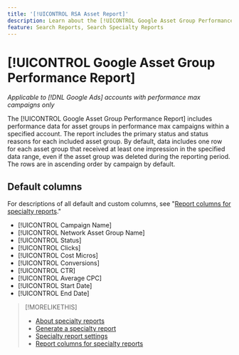 ```yaml
---
title: '[!UICONTROL RSA Asset Report]'
description: Learn about the [!UICONTROL Google Asset Group Performance Report].
feature: Search Reports, Search Specialty Reports
---
```

# [!UICONTROL Google Asset Group Performance Report]

*Applicable to [!DNL Google Ads] accounts with performance max campaigns only*

The [!UICONTROL Google Asset Group Performance Report] includes performance data for asset groups in performance max campaigns within a specified account. The report includes the primary status and status reasons for each included asset group. By default, data includes one row for each asset group that received at least one impression in the specified data range, even if the asset group was deleted during the reporting period. The rows are in ascending order by campaign by default.

<!-- We're pulling data directly from GGL and not storing it, so no limitations on our end WRT date range. -->

## Default columns

For descriptions of all default and custom columns, see "[Report columns for specialty reports](specialty-report-columns.md)."

* [!UICONTROL Campaign Name]
* [!UICONTROL Network Asset Group Name]
* [!UICONTROL Status]
* [!UICONTROL Clicks]
* [!UICONTROL Cost Micros]
* [!UICONTROL Conversions]
* [!UICONTROL CTR]
* [!UICONTROL Average CPC]
* [!UICONTROL Start Date]
* [!UICONTROL End Date]

>[!MORELIKETHIS]
>
>* [About specialty reports](specialty-report-about.md)
>* [Generate a specialty report](specialty-report-generate.md)
>* [Specialty report settings](specialty-report-settings.md)
>* [Report columns for specialty reports](specialty-report-columns.md)
